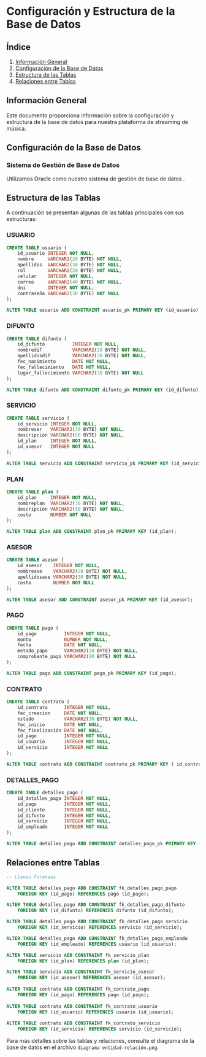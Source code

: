 # Configuración y Estructura de la Base de Datos

## Índice
1. [Información General](#información-general)
2. [Configuración de la Base de Datos](#configuración-de-la-base-de-datos)
3. [Estructura de las Tablas](#estructura-de-las-tablas)
4. [Relaciones entre Tablas](#relaciones-entre-tablas)


## Información General

Este documento proporciona información sobre la configuración y estructura de la base de datos para nuestra plataforma de streaming de música.

## Configuración de la Base de Datos

### Sistema de Gestión de Base de Datos
Utilizamos Oracle como nuestro sistema de gestión de base de datos .

## Estructura de las Tablas

A continuación se presentan algunas de las tablas principales con sus estructuras:

### USUARIO
```sql
CREATE TABLE usuario (
    id_usuario INTEGER NOT NULL,
    nombre     VARCHAR2(20 BYTE) NOT NULL,
    apellidos  VARCHAR2(30 BYTE) NOT NULL,
    rol        VARCHAR2(20 BYTE) NOT NULL,
    celular    INTEGER NOT NULL,
    correo     VARCHAR2(40 BYTE) NOT NULL,
    dni        INTEGER NOT NULL,
    contraseña VARCHAR2(30 BYTE) NOT NULL
);

ALTER TABLE usuario ADD CONSTRAINT usuario_pk PRIMARY KEY (id_usuario);
```

### DIFUNTO
```sql
CREATE TABLE difunto (
    id_difunto          INTEGER NOT NULL,
    nombredif           VARCHAR2(20 BYTE) NOT NULL,
    apellidosdif        VARCHAR2(30 BYTE) NOT NULL,
    fec_nacimiento      DATE NOT NULL,
    fec_fallecimiento   DATE NOT NULL,
    lugar_fallecimiento VARCHAR2(30 BYTE) NOT NULL
);

ALTER TABLE difunto ADD CONSTRAINT difunto_pk PRIMARY KEY (id_difunto);
```

### SERVICIO
```sql
CREATE TABLE servicio (
    id_servicio INTEGER NOT NULL,
    nombreser   VARCHAR2(30 BYTE) NOT NULL,
    descripción VARCHAR2(50 BYTE) NOT NULL,
    id_plan     INTEGER NOT NULL,
    id_asesor   INTEGER NOT NULL
);

ALTER TABLE servicio ADD CONSTRAINT servicio_pk PRIMARY KEY (id_servicio);
```

### PLAN
```sql
CREATE TABLE plan (
    id_plan     INTEGER NOT NULL,
    nombreplan  VARCHAR2(30 BYTE) NOT NULL,
    descripción VARCHAR2(50 BYTE) NOT NULL,
    costo       NUMBER NOT NULL
);

ALTER TABLE plan ADD CONSTRAINT plan_pk PRIMARY KEY (id_plan);
```

### ASESOR
```sql
CREATE TABLE asesor (
    id_asesor    INTEGER NOT NULL,
    nombrease    VARCHAR2(20 BYTE) NOT NULL,
    apellidosase VARCHAR2(30 BYTE) NOT NULL,
    costo        NUMBER NOT NULL
);

ALTER TABLE asesor ADD CONSTRAINT asesor_pk PRIMARY KEY (id_asesor);
```

### PAGO
```sql
CREATE TABLE pago (
    id_pago          INTEGER NOT NULL,
    monto            NUMBER NOT NULL,
    fecha            DATE NOT NULL,
    metodo_papo      VARCHAR2(20 BYTE) NOT NULL,
    comprobante_pago VARCHAR2(20 BYTE) NOT NULL
);

ALTER TABLE pago ADD CONSTRAINT pago_pk PRIMARY KEY (id_pago);
```

### CONTRATO
```sql
CREATE TABLE contrato (
    id_contrato      INTEGER NOT NULL,
    fec_creacion     DATE NOT NULL,
    estado           VARCHAR2(30 BYTE) NOT NULL,
    fec_inicio       DATE NOT NULL,
    fec_finalización DATE NOT NULL,
    id_pago          INTEGER NOT NULL,
    id_usuario       INTEGER NOT NULL,
    id_servicio      INTEGER NOT NULL
);

ALTER TABLE contrato ADD CONSTRAINT contrato_pk PRIMARY KEY ( id_contrato );
```

### DETALLES_PAGO
```sql
CREATE TABLE detalles_pago (
    id_detalles_pago INTEGER NOT NULL,
    id_pago          INTEGER NOT NULL,
    id_cliente       INTEGER NOT NULL,
    id_difunto       INTEGER NOT NULL,
    id_servicio      INTEGER NOT NULL,
    id_empleado      INTEGER NOT NULL
);

ALTER TABLE detalles_pago ADD CONSTRAINT detalles_pago_pk PRIMARY KEY (id_detalles_pago);
```

## Relaciones entre Tablas

```sql
-- Llaves Foráneas

ALTER TABLE detalles_pago ADD CONSTRAINT fk_detalles_pago_pago
    FOREIGN KEY (id_pago) REFERENCES pago (id_pago);

ALTER TABLE detalles_pago ADD CONSTRAINT fk_detalles_pago_difunto
    FOREIGN KEY (id_difunto) REFERENCES difunto (id_difunto);

ALTER TABLE detalles_pago ADD CONSTRAINT fk_detalles_pago_servicio
    FOREIGN KEY (id_servicio) REFERENCES servicio (id_servicio);

ALTER TABLE detalles_pago ADD CONSTRAINT fk_detalles_pago_empleado
    FOREIGN KEY (id_empleado) REFERENCES usuario (id_usuario);

ALTER TABLE servicio ADD CONSTRAINT fk_servicio_plan
    FOREIGN KEY (id_plan) REFERENCES plan (id_plan);

ALTER TABLE servicio ADD CONSTRAINT fk_servicio_asesor
    FOREIGN KEY (id_asesor) REFERENCES asesor (id_asesor);
    
ALTER TABLE contrato ADD CONSTRAINT fk_contrato_pago
    FOREIGN KEY (id_pago) REFERENCES pago (id_pago);
    
ALTER TABLE contrato ADD CONSTRAINT fk_contrato_usuario
    FOREIGN KEY (id_usuario) REFERENCES usuario (id_usuario);
    
ALTER TABLE contrato ADD CONSTRAINT fk_contrato_servicio
    FOREIGN KEY (id_servicio) REFERENCES servicio (id_servicio);

```
Para más detalles sobre las tablas y relaciones, consulte el diagrama de la base de datos en el archivo `diagrama entidad-relación.png`.
